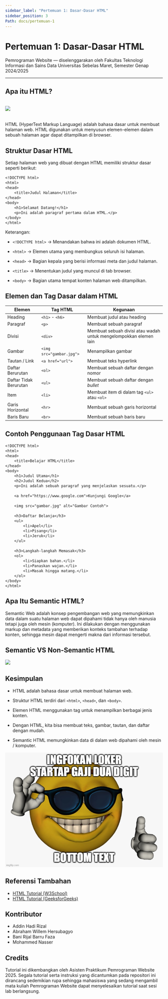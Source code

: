 ```yaml
---
sidebar_label: "Pertemuan 1: Dasar-Dasar HTML"
sidebar_position: 3
Path: docs/pertemuan-1
---
```


# Pertemuan 1: Dasar-Dasar HTML

Pemrograman Website — diselenggarakan oleh Fakultas Teknologi Informasi dan Sains Data Universitas Sebelas Maret, Semester Genap 2024/2025

---

## Apa itu HTML?

<br/>
<img src="https://emaillistvalidation.com/blog/content/images/2023/09/HTML5_logo_and_wordmark.svg.png" height="200" width="auto" />
<br/><br/>

HTML (HyperText Markup Language) adalah bahasa dasar untuk membuat halaman web. HTML digunakan untuk menyusun elemen-elemen dalam sebuah halaman agar dapat ditampilkan di browser.

## Struktur Dasar HTML

Setiap halaman web yang dibuat dengan HTML memiliki struktur dasar seperti berikut:

``` 
<!DOCTYPE html>
<html>
<head>
    <title>Judul Halaman</title>
</head>
<body>
    <h1>Selamat Datang!</h1>
    <p>Ini adalah paragraf pertama dalam HTML.</p>
</body>
</html>
```

Keterangan:
- `<!DOCTYPE html>` → Menandakan bahwa ini adalah dokumen HTML.

- `<html>` → Elemen utama yang membungkus seluruh isi halaman.

- `<head>` → Bagian kepala yang berisi informasi meta dan judul halaman.

- `<title>` → Menentukan judul yang muncul di tab browser.

- `<body>` → Bagian utama tempat konten halaman web ditampilkan.

## Elemen dan Tag Dasar dalam HTML
| **Elemen** | **Tag HTML** | **Kegunaan** |
| ---------- | ------------ | ------------ |
| Heading | `<h1>` - `<h6>` | Membuat judul atau heading |
| Paragraf | `<p>` | Membuat sebuah paragraf |
| Divisi | `<div>` | Membuat sebuah divisi atau wadah untuk mengelompokkan elemen lain |
| Gambar | `<img src="gambar.jpg">` | Menampilkan gambar |
| Tautan / Link | `<a href="url">` | Membuat teks hyperlink |
| Daftar Berurutan | `<ol>` | Membuat sebuah daftar dengan nomor |
| Daftar Tidak Berurutan | `<ul>` | Membuat sebuah daftar dengan *bullet* |
| Item | `<li>` | Membuat item di dalam tag `<ul>` atau `<ol>` |
| Garis Horizontal | `<hr>` | Membuat sebuah garis horizontal |
| Baris Baru | `<br>` | Membuat sebuah baris baru |

## Contoh Penggunaan Tag Dasar HTML
```
<!DOCTYPE html>
<html>
<head>
    <title>Belajar HTML</title>
</head>
<body>
    <h1>Judul Utama</h1>
    <h2>Judul Kedua</h2>
    <p>Ini adalah sebuah paragraf yang menjelaskan sesuatu.</p>
    
    <a href="https://www.google.com">Kunjungi Google</a>
    
    <img src="gambar.jpg" alt="Gambar Contoh">
    
    <h3>Daftar Belanja</h3>
    <ul>
        <li>Apel</li>
        <li>Pisang</li>
        <li>Jeruk</li>
    </ul>
    
    <h3>Langkah-langkah Memasak</h3>
    <ol>
        <li>Siapkan bahan.</li>
        <li>Panaskan wajan.</li>
        <li>Masak hingga matang.</li>
    </ol>
</body>
</html>
```

## Apa Itu Semantic HTML?

Semantic Web adalah konsep pengembangan web yang memungkinkan data dalam suatu halaman web dapat dipahami tidak hanya oleh manusia tetapi juga oleh mesin (komputer). Ini dilakukan dengan menggunakan markup dan metadata yang memberikan konteks tambahan terhadap konten, sehingga mesin dapat mengerti makna dari informasi tersebut.

## Semantic VS Non-Semantic HTML

<img src="https://res.cloudinary.com/practicaldev/image/fetch/s--7rtr6qdB--/c_limit%2Cf_auto%2Cfl_progressive%2Cq_auto%2Cw_880/https://dev-to-uploads.s3.amazonaws.com/uploads/articles/n8f7yj3bjy7rcu03hfsa.png" height="400" width="auto" />

## Kesimpulan

- HTML adalah bahasa dasar untuk membuat halaman web.

- Struktur HTML terdiri dari `<html>`, `<head>`, dan `<body>`.

- Elemen HTML menggunakan tag untuk menampilkan berbagai jenis konten.

- Dengan HTML, kita bisa membuat teks, gambar, tautan, dan daftar dengan mudah.

- Semantic HTML memungkinkan data di dalam web dipahami oleh mesin / komputer.

![HTML Meme - 1](/img/1/gambar-1.jpg)

## Referensi Tambahan
- [HTML Tutorial (W3School)](https://www.w3schools.com/html/)
- [HTML Tutorial (GeeksforGeeks)](https://www.geeksforgeeks.org/html-tutorial/)

## Kontributor

- Addin Hadi Rizal
- Abraham Willem Hersubagyo
- Bani Rijal Barru Faza
- Mohammed Nasser

## Credits

Tutorial ini dikembangkan oleh Asisten Praktikum Pemrograman Website 2025. Segala tutorial serta instruksi yang dicantumkan pada repositori ini dirancang sedemikian rupa sehingga mahasiswa yang sedang mengambil mata kuliah Pemrograman Website dapat menyelesaikan tutorial saat sesi lab berlangsung.